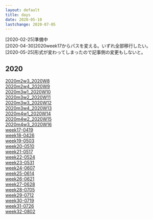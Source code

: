 ```yaml
---
layout: default
title: days
date: 2020-05-10
lastchange: 2020-07-05
---
```


[2020-02-25]準備中<br>
[2020-04-30]2020week17からパスを変える。いずれ全部移行したい。<br>
[2020-05-25]形式が変わってしまったので記事側の変更もしないと。<br>
## 2020
[2020m2w3_2020W8](https://kun153.github.io/days/2020m2w3_2020W8)<br>
[2020m2w4_2020W9](https://kun153.github.io/days/2020m2w4_2020W9)<br>
[2020m3w1_2020W10](https://kun153.github.io/days/2020m3w1_2020W10)<br>
[2020m3w2_2020W11](https://kun153.github.io/days/2020m3w2_2020W11)<br>
[2020m3w3_2020W12](https://kun153.github.io/days/2020m3w3_2020W12)<br>
[2020m3w4_2020W13](https://kun153.github.io/days/2020m3w4_2020W13)<br>
[2020m4w1_2020W14](https://kun153.github.io/days/2020m4w1_2020W14)<br>
[2020m4w2_2020W15](https://kun153.github.io/days/2020m4w2_2020W15)<br>
[2020m4w3_2020W16](https://kun153.github.io/days/2020m4w3_2020W16)<br>
[week17-0419](https://kun153.github.io/days/2020/week17-0419)<br>
[week18-0426](https://kun153.github.io/days/2020/week18-0426)<br>
[week19-0503](https://kun153.github.io/days/2020/week19-0503)<br>
[week20-0510](https://kun153.github.io/days/2020/week20-0510)<br>
[week21-0517](https://kun153.github.io/days/2020/week21-0517)<br>
[week22-0524](https://kun153.github.io/days/2020/week22-0524)<br>
[week23-0531](https://kun153.github.io/days/2020/week23-0531)<br>
[week24-0607](https://kun153.github.io/days/2020/week24-0607)<br>
[week25-0614](https://kun153.github.io/days/2020/week25-0614)<br>
[week26-0621](https://kun153.github.io/days/2020/week26-0621)<br>
[week27-0628](https://kun153.github.io/days/2020/week27-0628)<br>
[week28-0705](https://kun153.github.io/days/2020/week28-0705)<br>
[week29-0712](./week29-0712)<br>
[week30-0719](./week30-0719)<br>
[week31-0726](./week31-0726)<br>
[week32-0802](./week32-0802)<br>

